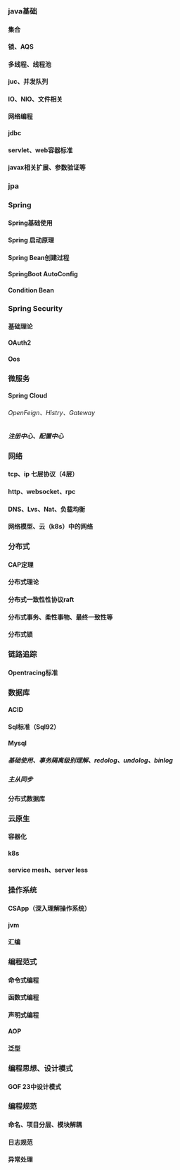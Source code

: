 
### java基础

#### 集合

#### 锁、AQS

#### 多线程、线程池

#### juc、并发队列

#### IO、NIO、文件相关

#### 网络编程

#### jdbc

#### servlet、web容器标准

#### javax相关扩展、参数验证等

### jpa

### Spring

#### Spring基础使用

#### Spring 启动原理

#### Spring Bean创建过程

#### SpringBoot AutoConfig

#### Condition Bean

### Spring Security

#### 基础理论

#### OAuth2

#### Oos

### 微服务

#### Spring Cloud

###### OpenFeign、Histry、Gateway

##### 注册中心、配置中心

### 网络

#### tcp、ip 七层协议（4层）

#### http、websocket、rpc

#### DNS、Lvs、Nat、负载均衡

#### 网络模型、云（k8s）中的网络

### 分布式

#### CAP定理

#### 分布式理论

#### 分布式一致性性协议raft

#### 分布式事务、柔性事物、最终一致性等

#### 分布式锁

### 链路追踪

#### Opentracing标准

### 数据库

#### ACID

#### Sql标准（Sql92）

#### Mysql

##### 基础使用、事务隔离级别理解、redolog、undolog、binlog

##### 主从同步

#### 分布式数据库

### 云原生

#### 容器化

#### k8s

#### service mesh、server less

### 操作系统

#### CSApp（深入理解操作系统）

#### jvm

#### 汇编

### 编程范式

#### 命令式编程

#### 函数式编程

#### 声明式编程

#### AOP

#### 泛型

### 编程思想、设计模式

#### GOF 23中设计模式

### 编程规范

#### 命名、项目分层、模块解耦

#### 日志规范

#### 异常处理